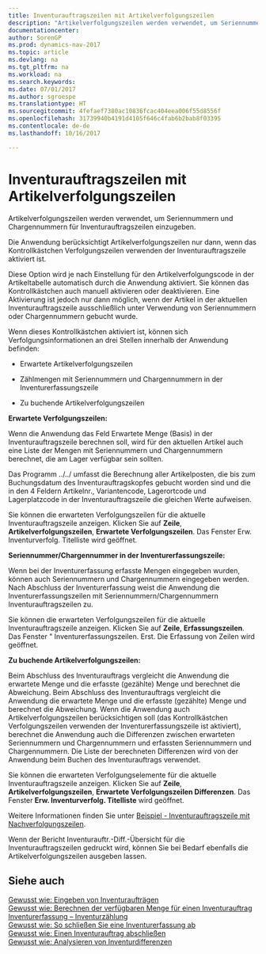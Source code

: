 ```yaml
---
title: Inventurauftragszeilen mit Artikelverfolgungszeilen
description: "Artikelverfolgungszeilen werden verwendet, um Seriennummern und Chargennummern für Inventurauftragszeilen einzugeben."
documentationcenter: 
author: SorenGP
ms.prod: dynamics-nav-2017
ms.topic: article
ms.devlang: na
ms.tgt_pltfrm: na
ms.workload: na
ms.search.keywords: 
ms.date: 07/01/2017
ms.author: sgroespe
ms.translationtype: HT
ms.sourcegitcommit: 4fefaef7380ac10836fcac404eea006f55d8556f
ms.openlocfilehash: 31739940b4191d4105f646c4fab6b2bab8f03395
ms.contentlocale: de-de
ms.lasthandoff: 10/16/2017

---
```

# <a name="physical-inventory-order-lines-with-item-tracking-lines"></a>Inventurauftragszeilen mit Artikelverfolgungszeilen
Artikelverfolgungszeilen werden verwendet, um Seriennummern und Chargennummern für Inventurauftragszeilen einzugeben.  
  
 Die Anwendung berücksichtigt Artikelverfolgungszeilen nur dann, wenn das Kontrollkästchen  Verfolgungszeilen verwenden der Inventurauftragszeile aktiviert ist.  
  
 Diese Option wird je nach Einstellung für den Artikelverfolgungscode in der Artikeltabelle automatisch durch die Anwendung aktiviert. Sie können das Kontrollkästchen auch manuell aktivieren oder deaktivieren. Eine Aktivierung ist jedoch nur dann möglich, wenn der Artikel in der aktuellen Inventurauftragszeile ausschließlich unter Verwendung von Seriennummern oder Chargennummern gebucht wurde.  
  
 Wenn dieses Kontrollkästchen aktiviert ist, können sich Verfolgungsinformationen an drei Stellen innerhalb der Anwendung befinden:  
  
-   Erwartete Artikelverfolgungszeilen  
  
-   Zählmengen mit Seriennummern und Chargennummern in der Inventurerfassungszeile  
  
-   Zu buchende Artikelverfolgungszeilen  
  
 **Erwartete Verfolgungszeilen:**  
  
 Wenn die Anwendung das Feld Erwartete Menge (Basis) in der Inventurauftragszeile berechnen soll, wird für den aktuellen Artikel auch eine Liste der Mengen mit Seriennummern und Chargennummern berechnet, die am Lager verfügbar sein sollten.  
  
 Das Programm ../../ umfasst die Berechnung aller Artikelposten, die bis zum Buchungsdatum des Inventurauftragskopfes gebucht worden sind und die in den 4 Feldern Artikelnr., Variantencode,  Lagerortcode und Lagerplatzcode in der Inventurauftragszeile die gleichen Werte aufweisen.  
  
 Sie können die erwarteten Verfolgungszeilen für die aktuelle Inventurauftragszeile anzeigen. Klicken Sie auf **Zeile**, **Artikelverfolgungszeilen**, **Erwartete Verfolgungszeilen**. Das Fenster Erw. Inventurverfolg. Titelliste wird geöffnet.  
  
 **Seriennummer/Chargennummer in der Inventurerfassungszeile:**  
  
 Wenn bei der Inventurerfassung erfasste Mengen eingegeben wurden, können auch Seriennummern und Chargennummern eingegeben werden. Nach Abschluss der Inventurerfassung weist die Anwendung die Inventurerfassungszeilen mit Seriennummern/Chargennummern Inventurauftragszeilen zu.  
  
 Sie können die erwarteten Verfolgungszeilen für die aktuelle Inventurauftragszeile anzeigen. Klicken Sie auf **Zeile**, **Erfassungszeilen**. Das Fenster " Inventurerfassungszeilen. Erst. Die Erfassung von Zeilen wird geöffnet.  
  
 **Zu buchende Artikelverfolgungszeilen:**  
  
 Beim Abschluss des Inventurauftrags vergleicht die Anwendung die erwartete Menge und die erfasste (gezählte) Menge und berechnet die Abweichung. Beim Abschluss des Inventurauftrags vergleicht die Anwendung die erwartete Menge und die erfasste (gezählte) Menge und berechnet die Abweichung. Wenn die Anwendung auch Artikelverfolgungszeilen berücksichtigen soll (das Kontrollkästchen  Verfolgungszeilen verwenden der Inventurerfassungszeile ist aktiviert), berechnet die Anwendung auch die Differenzen zwischen erwarteten Seriennummern und Chargennummern und erfassten Seriennummern und Chargennummern. Die Liste der berechneten Differenzen wird von der Anwendung beim Buchen des Inventurauftrags verwendet.  
  
 Sie können die erwarteten Verfolgungselemente für die aktuelle Inventurauftragszeile anzeigen. Klicken Sie auf **Zeile**, **Artikelverfolgungszeilen**, **Erwartete Verfolgungszeilen Differenzen**. Das Fenster **Erw. Inventurverfolg. Titelliste** wird geöffnet.  
  
 Weitere Informationen finden Sie unter [Beispiel - Inventurauftragszeile mit Nachverfolgungszeilen](example-inventory-order-line-with-tracking-lines.md).  
  
 Wenn der Bericht Inventurauftr.-Diff.-Übersicht für die Inventurauftragszeilen gedruckt wird, können Sie bei Bedarf ebenfalls die Artikelverfolgungszeilen ausgeben lassen.  
  
## <a name="see-also"></a>Siehe auch  
 [Gewusst wie: Eingeben von Inventuraufträgen](how-to-enter-physical-inventory-orders.md)   
 [Gewusst wie: Berechnen der verfügbaren Menge für einen Inventurauftrag](how-to-calculate-quantity-on-hand-for-a-physical-inventory-order.md)   
 [Inventurerfassung – Inventurzählung](physical-inventory-recording-counting-physical-inventory.md)   
 [Gewusst wie: So schließen Sie eine Inventurerfassung ab](how-to-finish-a-physical-inventory-recording.md)   
 [Gewusst wie: Einen Inventurauftrag abschließen](how-to-finish-a-physical-inventory-order.md)   
 [Gewusst wie: Analysieren von Inventurdifferenzen](how-to-analyze-physical-inventory-differences.md)

